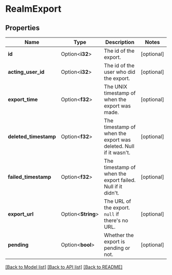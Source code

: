# RealmExport

## Properties

Name | Type | Description | Notes
------------ | ------------- | ------------- | -------------
**id** | Option<**i32**> | The id of the export.  | [optional]
**acting_user_id** | Option<**i32**> | The id of the user who did the export.  | [optional]
**export_time** | Option<**f32**> | The UNIX timestamp of when the export was made.  | [optional]
**deleted_timestamp** | Option<**f32**> | The timestamp of when the export was deleted. Null if it wasn't.  | [optional]
**failed_timestamp** | Option<**f32**> | The timestamp of when the export failed. Null if it didn't.  | [optional]
**export_url** | Option<**String**> | The URL of the export. `null` if there's no URL.  | [optional]
**pending** | Option<**bool**> | Whether the export is pending or not.  | [optional]

[[Back to Model list]](../README.md#documentation-for-models) [[Back to API list]](../README.md#documentation-for-api-endpoints) [[Back to README]](../README.md)


